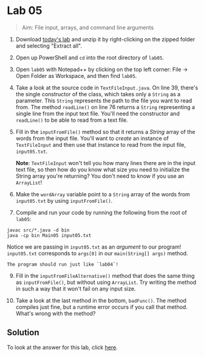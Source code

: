 # Lab 05
> Aim: File input, arrays, and command line arguments

1. Download <a href="/Misc/TODO/lab05.zip" download>today's lab</a> and unzip it by right-clicking on the zipped folder and selecting "Extract all".

2. Open up PowerShell and `cd` into the root directory of `lab05`. 

4. Open `lab05` with Notepad++ by clicking on the top left corner: File -> Open Folder as Workspace, and then find `lab05`.

4. Take a look at the source code in `TextFileInput.java`. On line 39, there's the single constructor of the class, which takes only a `String` as a parameter. This `String` represents the path to the file you want to read from. The method `readLine()` on line 76 returns a `String` representing a single line from the input text file. You'll need the constructor and `readLine()` to be able to read from a text file. 

5. Fill in the `inputFromFile()` method so that it returns a *String* array of the words from the input file. You'll want to *create* an instance of `TextFileInput` and then use that instance to read from the input file, `input05.txt`.

    **Note**: `TextFileInput` won't tell you how many lines there are in the input text file, so then how do you know what size you need to initialize the String array you're returning? You don't need to know if you use an `ArrayList`!

6. Make the `wordArray` variable point to a `String` array of the words from `input05.txt` by using `inputFromFile()`.

7. Compile and run your code by running the following from the root of `lab05`:
```
javac src/*.java -d bin
java -cp bin Main05 input05.txt
```
Notice we are passing in `input05.txt` as an *argument* to our program! `input05.txt` corresponds to `args[0]` in our `main(String[] args)` method.

    The program should run just like `lab04`!

9. Fill in the `inputFromFileAlternative()` method that does the same thing as `inputFromFile()`, but without using `ArrayList`. Try writing the method in such a way that it won't fail on any input size.

9. Take a look at the last method in the bottom, `badFunc()`. The method compiles just fine, but a runtime error occurs if you call that method. What's wrong with the method?

## Solution
To look at the answer for this lab, click <a href="/Misc/Solutions/Main05.java" target="_blank">here</a>.